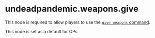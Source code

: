 # undeadpandemic.weapons.give

This node is required to allow players to use the [`give weapons` command](../commands/undeadpandemic/give/weapon.md).

This node is set as a default for OPs.
